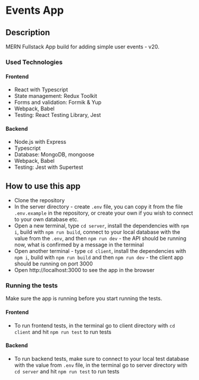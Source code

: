 # Events App

## Description

MERN Fullstack App build for adding simple user events - v20.

### Used Technologies

#### Frontend

- React with Typescript
- State management: Redux Toolkit
- Forms and validation: Formik & Yup
- Webpack, Babel
- Testing: React Testing Library, Jest

#### Backend

- Node.js with Express
- Typescript
- Database: MongoDB, mongoose
- Webpack, Babel
- Testing: Jest with Supertest

## How to use this app

- Clone the repository
- In the server directory - create `.env` file, you can copy it from the file `.env.example` in the repository, or create your own if you wish to connect to your own database etc.
- Open a new terminal, type `cd server`, install the dependencies with `npm i`, build with `npm run build`, connect to your local database with the value from the `.env`, and then `npm run dev` - the API should be running now, what is confirmed by a message in the terminal
- Open another terminal - type `cd client`, install the dependencies with `npm i`, build with `npm run build` and then `npm run dev` - the client app should be running on port 3000
- Open http://localhost:3000 to see the app in the browser

### Running the tests

Make sure the app is running before you start running the tests.

#### Frontend

- To run frontend tests, in the terminal go to client directory with `cd client` and hit `npm run test` to run tests

#### Backend

- To run backend tests, make sure to connect to your local test database with the value from `.env` file, in the terminal go to server directory with `cd server` and hit `npm run test` to run tests
